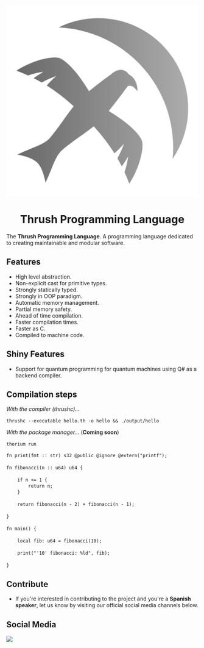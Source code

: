 <p align="center">
  <img src= "https://github.com/thrushlang/.github/blob/main/assets/thrushlang-v1.0.png" alt= "logo" style= "width: 2hv; height: 2hv;"> </img>
</p>

<h1 align="center">Thrush Programming Language</h1>

The **Thrush Programming Language**. A programming language dedicated to creating maintainable and modular software.

## Features 

- High level abstraction.
- Non-explicit cast for primitive types.
- Strongly statically typed.
- Strongly in OOP paradigm.
- Automatic memory management.
- Partial memory safety.
- Ahead of time compilation.
- Faster compilation times.
- Faster as C.
- Compiled to machine code.

## Shiny Features

- Support for quantum programming for quantum machines using Q# as a backend compiler.

## Compilation steps

*With the compiler (thrushc)...*

```console
thrushc --executable hello.th -o hello && ./output/hello
```

*With the package manager...* (**Coming soon**)

```console
thorium run
```

```
fn print(fmt :: str) s32 @public @ignore @extern("printf");

fn fibonacci(n :: u64) u64 {

    if n <= 1 {
        return n;
    }

    return fibonacci(n - 2) + fibonacci(n - 1);

}

fn main() { 

    local fib: u64 = fibonacci(10);

    print("'10' fibonacci: %ld", fib);

}
```

## Contribute

- If you're interested in contributing to the project and you're a **Spanish speaker**, let us know by visiting our official social media channels below.

## Social Media

[![](https://dcbadge.limes.pink/api/server/https://discord.gg/DJaVs4kM9U)](https://discord.gg/DJaVs4kM9U)
